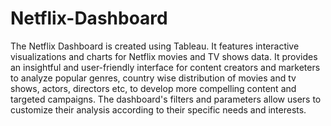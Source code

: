 # Netflix-Dashboard

The Netflix Dashboard is created using Tableau. It features interactive visualizations and charts for Netflix movies and TV shows data. It provides an insightful and user-friendly interface for content creators and marketers to analyze popular genres, country wise distribution of movies and tv shows, actors, directors etc, to develop more compelling content and targeted campaigns. The dashboard's filters and parameters allow users to customize their analysis according to their specific needs and interests.
